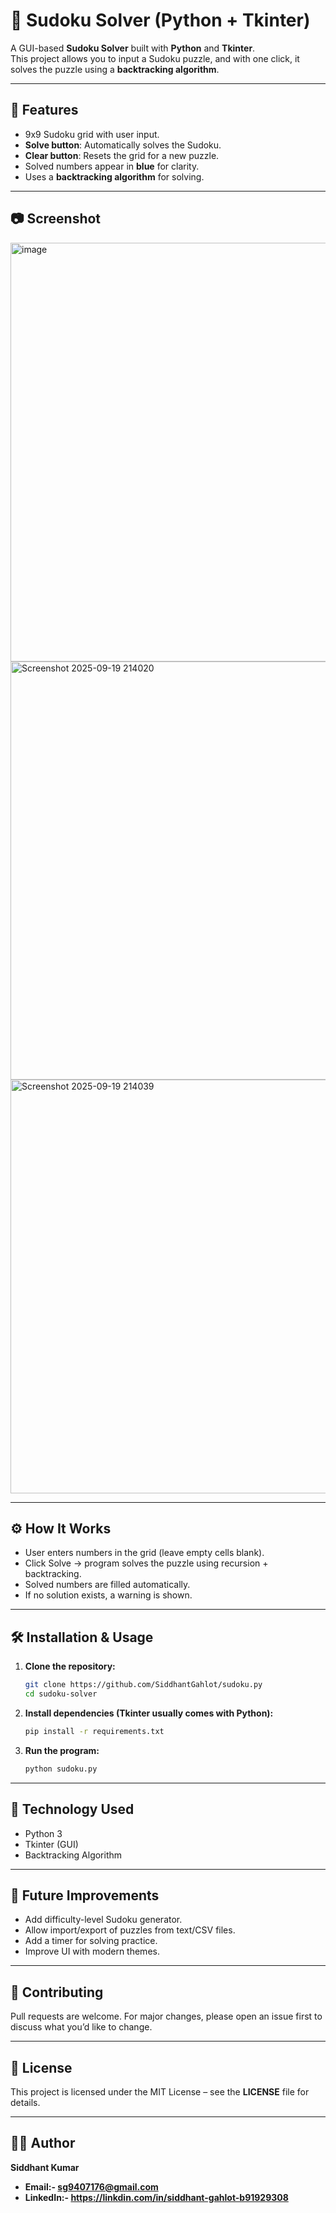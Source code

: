 # 🧩 Sudoku Solver (Python + Tkinter)

A GUI-based **Sudoku Solver** built with **Python** and **Tkinter**.  
This project allows you to input a Sudoku puzzle, and with one click, it solves the puzzle using a **backtracking algorithm**.  

---

## 🚀 Features
- 9x9 Sudoku grid with user input.
- **Solve button**: Automatically solves the Sudoku.
- **Clear button**: Resets the grid for a new puzzle.
- Solved numbers appear in **blue** for clarity.
- Uses a **backtracking algorithm** for solving.

---

## 📷 Screenshot

<img width="601" height="670" alt="image" src="https://github.com/user-attachments/assets/5ca5da4c-b038-4f32-a961-fab91a6e7877" />
<img width="610" height="669" alt="Screenshot 2025-09-19 214020" src="https://github.com/user-attachments/assets/1722c184-e43c-4754-a507-90281aafac0b" />
<img width="615" height="662" alt="Screenshot 2025-09-19 214039" src="https://github.com/user-attachments/assets/709f5762-2a76-48c9-8c73-1c9ee734dabb" />

---

## ⚙️ How It Works
- User enters numbers in the grid (leave empty cells blank).
- Click Solve → program solves the puzzle using recursion + backtracking.
- Solved numbers are filled automatically.
- If no solution exists, a warning is shown.

---

## 🛠️ Installation & Usage
1. **Clone the repository:**

    ```bash
   git clone https://github.com/SiddhantGahlot/sudoku.py
   cd sudoku-solver

2. **Install dependencies (Tkinter usually comes with Python):**

   ```bash
   pip install -r requirements.txt

3. **Run the program:**

   ```bash
   python sudoku.py

---

## 📖 Technology Used
- Python 3
- Tkinter (GUI)
- Backtracking Algorithm

---

## 🎯 Future Improvements
- Add difficulty-level Sudoku generator.
- Allow import/export of puzzles from text/CSV files.
- Add a timer for solving practice.
- Improve UI with modern themes.

---

## 🤝 Contributing
Pull requests are welcome. For major changes, please open an issue first to discuss what you’d like to change.

---

## 📜 License
This project is licensed under the MIT License – see the **LICENSE** file for details.

---

## 👨‍💻 Author
**Siddhant Kumar**
- **Email:- sg9407176@gmail.com**
- **LinkedIn:- https://linkdin.com/in/siddhant-gahlot-b91929308**
